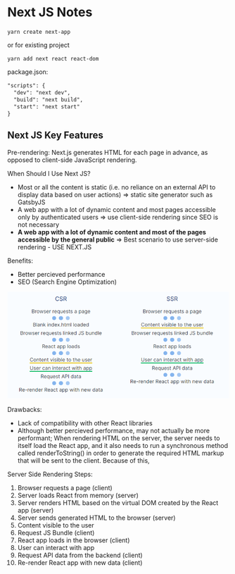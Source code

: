 # Next JS Notes

```
yarn create next-app
```

or for existing project

```
yarn add next react react-dom
```

package.json:

```
"scripts": {
  "dev": "next dev",
  "build": "next build",
  "start": "next start"
}
```

## Next JS Key Features

Pre-rendering: Next.js generates HTML for each page in advance, as opposed to client-side JavaScript rendering.

When Should I Use Next JS?

- Most or all the content is static (i.e. no reliance on an external API to display data based on user actions) => static site generator such as GatsbyJS
- A web app with a lot of dynamic content and most pages accessible only by authenticated users => use client-side rendering since SEO is not necessary
- **A web app with a lot of dynamic content and most of the pages accessible by the general public** => Best scenario to use server-side rendering - USE NEXT.JS

Benefits:

- Better percieved performance
- SEO (Search Engine Optimization)

![](./CSRvsSSR.PNG)

Drawbacks:

- Lack of compatibility with other React libraries
- Although better percieved performance, may not actually be more performant;
  When rendering HTML on the server, the server needs to itself load the React app, and it also needs to run a synchronous method called renderToString() in order to generate the required HTML markup that will be sent to the client. Because of this,

Server Side Rendering Steps:

1. Browser requests a page (client)
2. Server loads React from memory (server)
3. Server renders HTML based on the virtual DOM created by the React app (server)
4. Server sends generated HTML to the browser (server)
5. Content visible to the user
6. Request JS Bundle (client)
7. React app loads in the browser (client)
8. User can interact with app
9. Request API data from the backend (client)
10. Re-render React app with new data (client)
